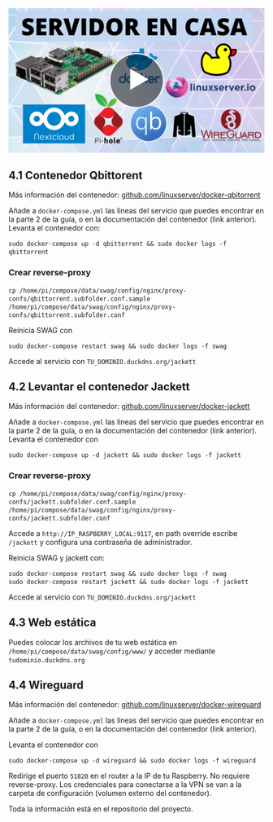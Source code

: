 <!--name:Servidor en casa - Parte 4: Instalando Qbittorrent, Jackett y Wireguard_-->
<!--pubdate:2020/09/26_-->
<!--moddate:2020/09/26_-->
<!--icon:raspberry_-->


[![Enlace al video de esta parte.](/static/files/images/guiaraspi_thumbnail.png)](https://www.youtube.com/watch?v=qapw2nI-xyE)

## 4.1 Contenedor Qbittorent
Más información del contenedor: [github.com/linuxserver/docker-qbitorrent](https://github.com/linuxserver/docker-qbitorrent)

Añade a `docker-compose.yml` las lineas del servicio que puedes encontrar en la parte 2 de la guía, o en la documentación del contenedor (link anterior). Levanta el contenedor con:

```
sudo docker-compose up -d qbittorrent && sudo docker logs -f qbittorrent
```

### Crear reverse-proxy

```
cp /home/pi/compose/data/swag/config/nginx/proxy-confs/qbittorrent.subfolder.conf.sample /home/pi/compose/data/swag/config/nginx/proxy-confs/qbittorrent.subfolder.conf
```

Reinicia SWAG con 

```
sudo docker-compose restart swag && sudo docker logs -f swag
```

Accede al servicio con `TU_DOMINIO.duckdns.org/jackett`

## 4.2 Levantar el contenedor Jackett
Más información del contenedor: [github.com/linuxserver/docker-jackett](https://github.com/linuxserver/docker-jackett)

Añade a `docker-compose.yml` las lineas del servicio que puedes encontrar en la parte 2 de la guía, o en la documentación del contenedor (link anterior). 
Levanta el contenedor con 

```
sudo docker-compose up -d jackett && sudo docker logs -f jackett
```

### Crear reverse-proxy

```
cp /home/pi/compose/data/swag/config/nginx/proxy-confs/jackett.subfolder.conf.sample /home/pi/compose/data/swag/config/nginx/proxy-confs/jackett.subfolder.conf
```

Accede a `http://IP_RASPBERRY_LOCAL:9117`, en path override escribe `/jackett` y configura una contraseña de administrador.

Reinicia SWAG y jackett con:

```
sudo docker-compose restart swag && sudo docker logs -f swag
sudo docker-compose restart jackett && sudo docker logs -f jackett
```

Accede al servicio con `TU_DOMINIO.duckdns.org/jackett`


## 4.3 Web estática

Puedes colocar los archivos de tu web estática en `/home/pi/compose/data/swag/config/www/` y acceder mediante `tudominio.duckdns.org`


## 4.4 Wireguard
Más información del contenedor: [github.com/linuxserver/docker-wireguard](https://github.com/linuxserver/docker-wireguard)

Añade a `docker-compose.yml` las lineas del servicio que puedes encontrar en la parte 2 de la guía, o en la documentación del contenedor (link anterior). 



Levanta el contenedor con 

```
sudo docker-compose up -d wireguard && sudo docker logs -f wireguard
```

Redirige el puerto `51820` en el router a la IP de tu Raspberry. No requiere reverse-proxy. Los credenciales para conectarse a la VPN se van a la carpeta de configuración (volumen externo del contenedor). 

Toda la información está en el repositorio del proyecto. 
